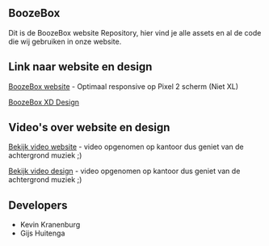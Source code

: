 ## BoozeBox

Dit is de BoozeBox website Repository, hier vind je alle assets en al de code die wij gebruiken in onze website.

## Link naar website en design

[BoozeBox website](http://25953.hosts2.ma-cloud.nl/bewijzenmap/KID/boozebox/public/index.html) - Optimaal responsive op Pixel 2 scherm (Niet XL)

[BoozeBox XD Design](https://xd.adobe.com/view/6174f5a1-7905-4946-4b95-a1fa0be14046-1745/grid)

## Video's over website en design

[Bekijk video website](https://youtu.be/zaQI31gz6PQ) - video opgenomen op kantoor dus geniet van de achtergrond muziek ;)

[Bekijk video design](https://youtu.be/jHPAIKyGQ7Y) - video opgenomen op kantoor dus geniet van de achtergrond muziek ;)

## Developers

- Kevin Kranenburg
- Gijs Huitenga

